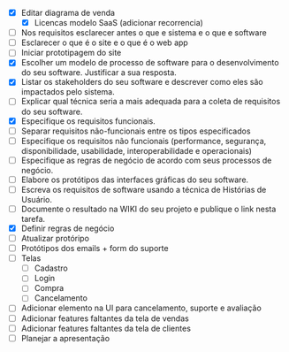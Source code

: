 
- [x]  Editar diagrama de venda 
	- [x]  Licencas modelo SaaS (adicionar recorrencia)
- [ ] Nos requisitos esclarecer antes o que e sistema e o que e software
- [ ] Esclarecer o que é o site e o que é o web app
- [ ] Iniciar prototipagem do site
- [x] Escolher um modelo de processo de software para o desenvolvimento do seu software. Justificar a sua resposta.
- [x] Listar os stakeholders do seu software e descrever como eles são impactados pelo sistema.
- [ ] Explicar qual técnica seria a mais adequada para a coleta de requisitos do seu software.
- [x] Especifique os requisitos funcionais.
- [ ] Separar requisitos não-funcionais entre os tipos especificados
- [ ] Especifique os requisitos não funcionais (performance, segurança, disponibilidade, usabilidade, interoperabilidade e operacionais)
- [ ] Especifique as regras de negócio de acordo com seus processos de negócio.
- [ ] Elabore os protótipos das interfaces gráficas do seu software.
- [ ] Escreva os requisitos de software usando a técnica de Histórias de Usuário.
- [ ] Documente o resultado na WIKI do seu projeto e publique o link nesta tarefa.
- [x] Definir regras de negócio
- [ ] Atualizar protóripo
- [ ] Protótipos dos emails + form do suporte
- [ ] Telas
	- [ ] Cadastro
	- [ ] Login
	- [ ] Compra
	- [ ] Cancelamento
- [ ] Adicionar elemento na UI para cancelamento, suporte e avaliação
- [ ] Adicionar features faltantes da tela de vendas
- [ ] Adicionar features faltantes da tela de clientes
- [ ] Planejar a apresentação
